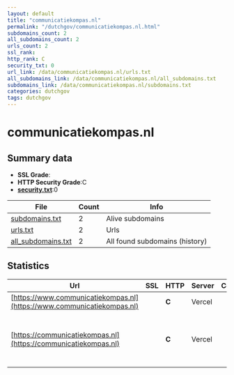 ```yaml
---
layout: default
title: "communicatiekompas.nl"
permalink: "/dutchgov/communicatiekompas.nl.html"
subdomains_count: 2
all_subdomains_count: 2
urls_count: 2
ssl_rank: 
http_rank: C
security_txt: 0
url_link: /data/communicatiekompas.nl/urls.txt
all_subdomains_link: /data/communicatiekompas.nl/all_subdomains.txt
subdomains_link: /data/communicatiekompas.nl/subdomains.txt
categories: dutchgov
tags: dutchgov
---
```



# communicatiekompas.nl
## Summary data


 - **SSL Grade**:
 - **HTTP Security Grade**:C
 - **[security.txt](https://www.digitaleoverheid.nl/nieuws/standaard-security-txt-nu-verplicht-voor-overheid/)**:0


| File       | Count | Info |
|------------|-------|------|
|[subdomains.txt](/DutchGovScope/data/communicatiekompas.nl/subdomains.txt)|2|Alive subdomains|
|[urls.txt](/DutchGovScope/data/communicatiekompas.nl/urls.txt)|2|Urls|
|[all_subdomains.txt](/DutchGovScope/data/communicatiekompas.nl/all_subdomains.txt)|2|All found subdomains (history)|


## Statistics


| Url | SSL | HTTP | Server | Cookie | HSTS | CORS | CTO | CSP | XFO | XXP | RP |FP| Tech |Title |
|--------|-------|-------|------|------|------|------|------|------|------|------|------|------|------|------|
|[https://www.communicatiekompas.nl](https://www.communicatiekompas.nl)| | **C**|Vercel| |:white_check_mark: | | | | | | :white_check_mark: | |HSTS Vercel||
|[https://communicatiekompas.nl](https://communicatiekompas.nl)| | **C**|Vercel| |:white_check_mark: | | | | | | :white_check_mark: | |HSTS Next.js Node.js React Vercel Webpack|Communicatiekomp...|

